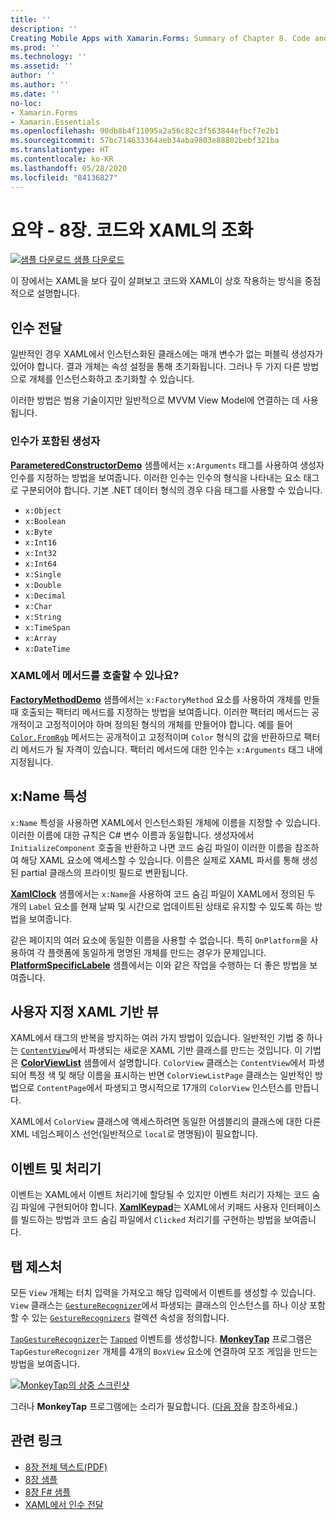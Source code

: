 ```yaml
---
title: ''
description: ''
Creating Mobile Apps with Xamarin.Forms: Summary of Chapter 8. Code and XAML in harmony''
ms.prod: ''
ms.technology: ''
ms.assetid: ''
author: ''
ms.author: ''
ms.date: ''
no-loc:
- Xamarin.Forms
- Xamarin.Essentials
ms.openlocfilehash: 90db8b4f11095a2a56c82c3f563844efbcf7e2b1
ms.sourcegitcommit: 57bc714633364aeb34aba9803e88802bebf321ba
ms.translationtype: HT
ms.contentlocale: ko-KR
ms.lasthandoff: 05/28/2020
ms.locfileid: "84136827"
---
```

# <a name="summary-of-chapter-8-code-and-xaml-in-harmony"></a>요약 - 8장. 코드와 XAML의 조화

[![샘플 다운로드](~/media/shared/download.png) 샘플 다운로드](https://github.com/xamarin/xamarin-forms-book-samples/tree/master/Chapter08)

이 장에서는 XAML을 보다 깊이 살펴보고 코드와 XAML이 상호 작용하는 방식을 중점적으로 설명합니다.

## <a name="passing-arguments"></a>인수 전달

일반적인 경우 XAML에서 인스턴스화된 클래스에는 매개 변수가 없는 퍼블릭 생성자가 있어야 합니다. 결과 개체는 속성 설정을 통해 초기화됩니다. 그러나 두 가지 다른 방법으로 개체를 인스턴스화하고 초기화할 수 있습니다.

이러한 방법은 범용 기술이지만 일반적으로 MVVM View Model에 연결하는 데 사용됩니다.

### <a name="constructors-with-arguments"></a>인수가 포함된 생성자

[**ParameteredConstructorDemo**](https://github.com/xamarin/xamarin-forms-book-samples/tree/master/Chapter08/ParameteredConstructorDemo) 샘플에서는 `x:Arguments` 태그를 사용하여 생성자 인수를 지정하는 방법을 보여줍니다. 이러한 인수는 인수의 형식을 나타내는 요소 태그로 구분되어야 합니다. 기본 .NET 데이터 형식의 경우 다음 태그를 사용할 수 있습니다.

- `x:Object`
- `x:Boolean`
- `x:Byte`
- `x:Int16`
- `x:Int32`
- `x:Int64`
- `x:Single`
- `x:Double`
- `x:Decimal`
- `x:Char`
- `x:String`
- `x:TimeSpan`
- `x:Array`
- `x:DateTime`

### <a name="can-i-call-methods-from-xaml"></a>XAML에서 메서드를 호출할 수 있나요?

[**FactoryMethodDemo**](https://github.com/xamarin/xamarin-forms-book-samples/tree/master/Chapter08/FactoryMethodDemo) 샘플에서는 `x:FactoryMethod` 요소를 사용하여 개체를 만들 때 호출되는 팩터리 메서드를 지정하는 방법을 보여줍니다. 이러한 팩터리 메서드는 공개적이고 고정적이어야 하며 정의된 형식의 개체를 만들어야 합니다. 예를 들어 [`Color.FromRgb`](xref:Xamarin.Forms.Color.FromRgb(System.Double,System.Double,System.Double)) 메서드는 공개적이고 고정적이며 `Color` 형식의 값을 반환하므로 팩터리 메서드가 될 자격이 있습니다. 팩터리 메서드에 대한 인수는 `x:Arguments` 태그 내에 지정됩니다.

## <a name="the-xname-attribute"></a>x:Name 특성

`x:Name` 특성을 사용하면 XAML에서 인스턴스화된 개체에 이름을 지정할 수 있습니다. 이러한 이름에 대한 규칙은 C# 변수 이름과 동일합니다. 생성자에서 `InitializeComponent` 호출을 반환하고 나면 코드 숨김 파일이 이러한 이름을 참조하여 해당 XAML 요소에 액세스할 수 있습니다. 이름은 실제로 XAML 파서를 통해 생성된 partial 클래스의 프라이빗 필드로 변환됩니다.

[**XamlClock**](https://github.com/xamarin/xamarin-forms-book-samples/tree/master/Chapter08/XamlClock) 샘플에서는 `x:Name`을 사용하여 코드 숨김 파일이 XAML에서 정의된 두 개의 `Label` 요소를 현재 날짜 및 시간으로 업데이트된 상태로 유지할 수 있도록 하는 방법을 보여줍니다.

같은 페이지의 여러 요소에 동일한 이름을 사용할 수 없습니다. 특히 `OnPlatform`을 사용하여 각 플랫폼에 동일하게 명명된 개체를 만드는 경우가 문제입니다. [**PlatformSpecificLabele**](https://github.com/xamarin/xamarin-forms-book-samples/tree/master/Chapter08/PlatformSpecificLabels) 샘플에서는 이와 같은 작업을 수행하는 더 좋은 방법을 보여줍니다.

## <a name="custom-xaml-based-views"></a>사용자 지정 XAML 기반 뷰

XAML에서 태그의 반복을 방지하는 여러 가지 방법이 있습니다. 일반적인 기법 중 하나는 [`ContentView`](xref:Xamarin.Forms.ContentView)에서 파생되는 새로운 XAML 기반 클래스를 만드는 것입니다. 이 기법은 [**ColorViewList**](https://github.com/xamarin/xamarin-forms-book-samples/tree/master/Chapter08/ColorViewList) 샘플에서 설명합니다. `ColorView` 클래스는 `ContentView`에서 파생되어 특정 색 및 해당 이름을 표시하는 반면 `ColorViewListPage` 클래스는 일반적인 방법으로 `ContentPage`에서 파생되고 명시적으로 17개의 `ColorView` 인스턴스를 만듭니다.

XAML에서 `ColorView` 클래스에 액세스하려면 동일한 어셈블리의 클래스에 대한 다른 XML 네임스페이스 선언(일반적으로 `local`로 명명됨)이 필요합니다.

## <a name="events-and-handlers"></a>이벤트 및 처리기

이벤트는 XAML에서 이벤트 처리기에 할당될 수 있지만 이벤트 처리기 자체는 코드 숨김 파일에 구현되어야 합니다. [**XamlKeypad**](https://github.com/xamarin/xamarin-forms-book-samples/tree/master/Chapter08/XamlKeypad)는 XAML에서 키패드 사용자 인터페이스를 빌드하는 방법과 코드 숨김 파일에서 `Clicked` 처리기를 구현하는 방법을 보여줍니다.

## <a name="tap-gestures"></a>탭 제스처

모든 `View` 개체는 터치 입력을 가져오고 해당 입력에서 이벤트를 생성할 수 있습니다. `View` 클래스는 [`GestureRecognizer`](xref:Xamarin.Forms.GestureRecognizer)에서 파생되는 클래스의 인스턴스를 하나 이상 포함할 수 있는 [`GestureRecognizers`](xref:Xamarin.Forms.View.GestureRecognizers) 컬렉션 속성을 정의합니다.

[`TapGestureRecognizer`](xref:Xamarin.Forms.TapGestureRecognizer)는 [`Tapped`](xref:Xamarin.Forms.TapGestureRecognizer.Tapped) 이벤트를 생성합니다. [**MonkeyTap**](https://github.com/xamarin/xamarin-forms-book-samples/tree/master/Chapter08/MonkeyTap) 프로그램은 `TapGestureRecognizer` 개체를 4개의 `BoxView` 요소에 연결하여 모조 게임을 만드는 방법을 보여줍니다.

[![MonkeyTap의 삼중 스크린샷](images/ch08fg07-small.png "모조 게임")](images/ch08fg07-large.png#lightbox "모조 게임")

그러나 **MonkeyTap** 프로그램에는 소리가 필요합니다. ([다음 장](chapter09.md)을 참조하세요.)

## <a name="related-links"></a>관련 링크

- [8장 전체 텍스트(PDF)](https://download.xamarin.com/developer/xamarin-forms-book/XamarinFormsBook-Ch08-Apr2016.pdf)
- [8장 샘플](https://github.com/xamarin/xamarin-forms-book-samples/tree/master/Chapter08)
- [8장 F# 샘플](https://github.com/xamarin/xamarin-forms-book-samples/tree/master/Chapter08/FS/XamlKeypad)
- [XAML에서 인수 전달](~/xamarin-forms/xaml/passing-arguments.md)
